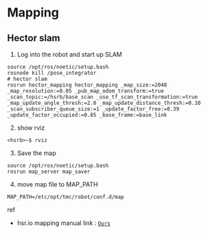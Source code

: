 # Mapping


## Hector slam

1. Log into the robot and start up SLAM
```shell
source /opt/ros/noetic/setup.bash
rosnode kill /pose_integrator
# hector slam
rosrun hector_mapping hector_mapping _map_size:=2048 _map_resolution:=0.05 _pub_map_odom_transform:=true _scan_topic:=/hsrb/base_scan _use_tf_scan_transformation:=true _map_update_angle_thresh:=2.0 _map_update_distance_thresh:=0.10 _scan_subscriber_queue_size:=1 _update_factor_free:=0.39 _update_factor_occupied:=0.85 _base_frame:=base_link
```
2. show rviz
```shell
<hsrb>~$ rviz
```
3. Save the map
```shell
source /opt/ros/noetic/setup.bash
rosrun map_server map_saver
```

4. move map file to MAP_PATH 
```shell
MAP_PATH=/etc/opt/tmc/robot/conf.d/map
```


ref
- hsr.io mapping manual link : [`Ours`](https://docs.hsr.io/hsr_develop_manual_en/customize/base_map.html?highlight=map)
